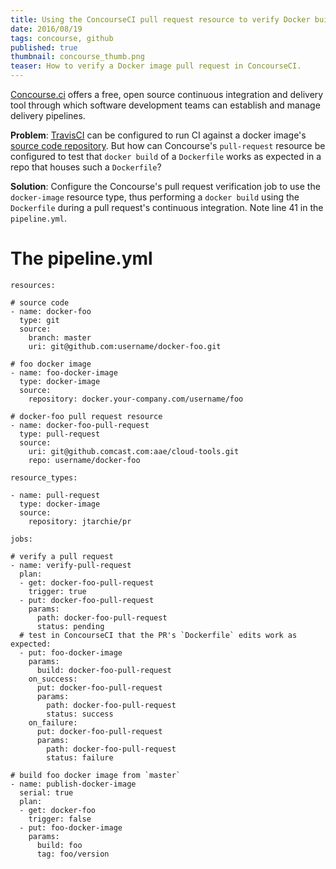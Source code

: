 ```yaml
---
title: Using the ConcourseCI pull request resource to verify Docker builds
date: 2016/08/19
tags: concourse, github
published: true
thumbnail: concourse_thumb.png
teaser: How to verify a Docker image pull request in ConcourseCI.
---
```


[Concourse.ci](http://concourse.ci) offers a free, open source continuous integration and delivery tool through which software development teams can establish and manage delivery pipelines.

**Problem**: [TravisCI](https://travis-ci.org) can be configured to run CI against a docker image's [source code repository](https://travis-ci.org/mdb/docker-wct). But how can Concourse's `pull-request` resource be configured to test that `docker build` of a `Dockerfile` works as expected in a repo that houses such a `Dockerfile`?

**Solution**: Configure the Concourse's pull request verification job to use the `docker-image` resource type, thus performing a `docker build` using the `Dockerfile` during a pull request's continuous integration. Note line 41 in the `pipeline.yml`.

# The pipeline.yml

```
resources:

# source code
- name: docker-foo
  type: git
  source:
    branch: master
    uri: git@github.com:username/docker-foo.git

# foo docker image
- name: foo-docker-image
  type: docker-image
  source:
    repository: docker.your-company.com/username/foo

# docker-foo pull request resource
- name: docker-foo-pull-request
  type: pull-request
  source:
    uri: git@github.comcast.com:aae/cloud-tools.git
    repo: username/docker-foo

resource_types:

- name: pull-request
  type: docker-image
  source:
    repository: jtarchie/pr

jobs:

# verify a pull request
- name: verify-pull-request
  plan:
  - get: docker-foo-pull-request
    trigger: true
  - put: docker-foo-pull-request
    params:
      path: docker-foo-pull-request
      status: pending
  # test in ConcourseCI that the PR's `Dockerfile` edits work as expected:
  - put: foo-docker-image
    params:
      build: docker-foo-pull-request
    on_success:
      put: docker-foo-pull-request
      params:
        path: docker-foo-pull-request
        status: success
    on_failure:
      put: docker-foo-pull-request
      params:
        path: docker-foo-pull-request
        status: failure

# build foo docker image from `master`
- name: publish-docker-image
  serial: true
  plan:
  - get: docker-foo
    trigger: false
  - put: foo-docker-image
    params:
      build: foo
      tag: foo/version
```
